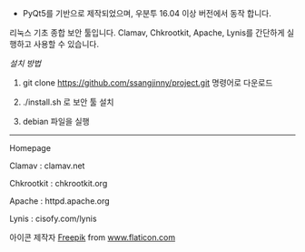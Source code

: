 - PyQt5를 기반으로 제작되었으며, 우분투 16.04 이상 버전에서 동작 합니다.

리눅스 기초 종합 보안 툴입니다. Clamav, Chkrootkit, Apache, Lynis를 간단하게 실행하고 사용할 수 있습니다.

*설치 방법*

1. git clone https://github.com/ssangjinny/project.git 명령어로 다운로드

2. ./install.sh 로 보안 툴 설치

3. debian 파일을 실행

------------------------------------------------------------------------------------------------------------

Homepage

Clamav : clamav.net

Chkrootkit : chkrootkit.org

Apache : httpd.apache.org

Lynis : cisofy.com/lynis


<div>아이콘 제작자 <a href="https://www.flaticon.com/kr/authors/freepik" title="Freepik">Freepik</a> from <a href="https://www.flaticon.com/kr/" title="Flaticon">www.flaticon.com</a></div>
